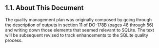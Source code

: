 ## 1\.1\. About This Document



The quality management plan was originally composed by going through
the description of outputs in section 11 of DO\-178B (pages 48 through 56\)
and writing down those elements that seemed relevant to SQLite.
The text will be subsequent revised to track enhancements to the
SQLite quality process.



